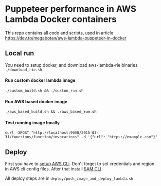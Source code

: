 # Puppeteer performance in AWS Lambda Docker containers
This repo contains all code and scripts, used in article https://dev.to/megabotan/aws-lambda-puppeteer-in-docker
## Local run
You need to setup docker, and download aws-lambda-rie binaries `./download_rie.sh`
#### Run custom docker lambda image
`./custom_build.sh && ./custom_run.sh`
#### Run AWS based docker image
`./aws_based_build.sh && ./aws_based_run.sh`
#### Test running image locally
`curl -XPOST "http://localhost:9000/2015-03-31/functions/function/invocations" -d '{"url": "https://example.com"}'`
## Deploy
First you have to [setup AWS CLI](https://docs.aws.amazon.com/cli/latest/userguide/cli-chap-configure.html). Don't forget to set credentials and region in AWS cli config files.
After that install [SAM CLI](https://docs.aws.amazon.com/serverless-application-model/latest/developerguide/serverless-sam-cli-install.html).

All deploy steps are in `deploy/push_image_and_deploy_lambda.sh`
